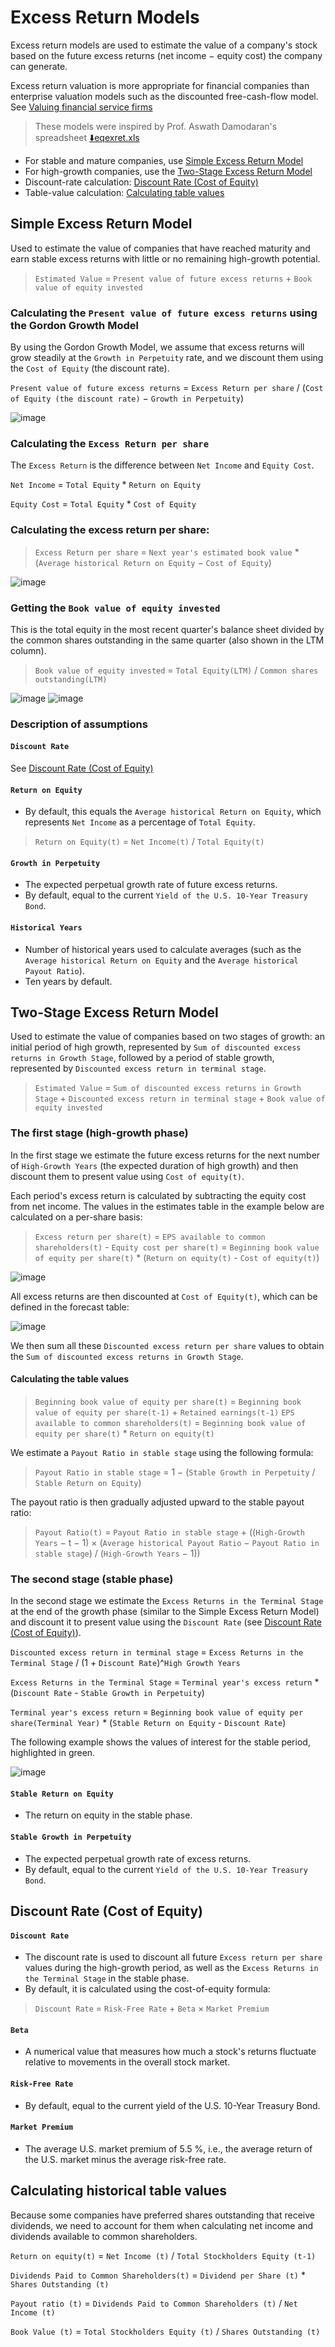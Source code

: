 # Excess Return Models
Excess return models are used to estimate the value of a company's stock based on the future excess returns (net income − equity cost) the company can generate.

Excess return valuation is more appropriate for financial companies than enterprise valuation models such as the discounted free-cash-flow model.  
See [Valuing financial service firms](https://github.com/DiscountingCashFlows/Documentation/blob/main/models-documentation/valuing-financial-firms.md#valuing-financial-service-firms-banks-insurance-companies-and-investment-banks)

> These models were inspired by Prof. Aswath Damodaran's spreadsheet [⬇️eqexret.xls](https://pages.stern.nyu.edu/~adamodar/pc/eqexret.xls)

* For stable and mature companies, use [Simple Excess Return Model](#simple-excess-return-model)
* For high-growth companies, use the [Two-Stage Excess Return Model](#two-stage-excess-return-model)
* Discount-rate calculation: [Discount Rate (Cost of Equity)](#discount-rate-cost-of-equity)
* Table-value calculation: [Calculating table values](#calculating-historical-table-values)

## Simple Excess Return Model

Used to estimate the value of companies that have reached maturity and earn stable excess returns with little or no remaining high-growth potential.

> `Estimated Value` = `Present value of future excess returns` + `Book value of equity invested`

### Calculating the `Present value of future excess returns` using the Gordon Growth Model

By using the Gordon Growth Model, we assume that excess returns will grow steadily at the `Growth in Perpetuity` rate, and we discount them using the `Cost of Equity` (the discount rate).

`Present value of future excess returns` = `Excess Return per share` / (`Cost of Equity (the discount rate)` − `Growth in Perpetuity`)

![image](https://github.com/user-attachments/assets/85662c23-8b8b-4bef-ae00-a693954ae947)

### Calculating the `Excess Return per share`

The `Excess Return` is the difference between `Net Income` and `Equity Cost`.

`Net Income` = `Total Equity` * `Return on Equity`

`Equity Cost` = `Total Equity` * `Cost of Equity`

### Calculating the excess return per share:  

> `Excess Return per share` = `Next year's estimated book value` * (`Average historical Return on Equity` − `Cost of Equity`)

![image](https://github.com/user-attachments/assets/9035444e-2a22-4cc7-a4bc-fe2a89279f0e)

### Getting the `Book value of equity invested`

This is the total equity in the most recent quarter's balance sheet divided by the common shares outstanding in the same quarter (also shown in the LTM column).

> `Book value of equity invested` = `Total Equity(LTM)` / `Common shares outstanding(LTM)`

![image](https://github.com/user-attachments/assets/393420a5-2fb4-4f63-8396-702ad04641e8)
![image](https://github.com/user-attachments/assets/a9518342-5fe8-4b09-a583-98789d45dfa9)

### Description of assumptions

#### `Discount Rate`

See [Discount Rate (Cost of Equity)](#discount-rate-cost-of-equity)

#### `Return on Equity`

- By default, this equals the `Average historical Return on Equity`, which represents `Net Income` as a percentage of `Total Equity`.

> `Return on Equity(t)` = `Net Income(t)` / `Total Equity(t)`

#### `Growth in Perpetuity`  
- The expected perpetual growth rate of future excess returns.  
- By default, equal to the current `Yield of the U.S. 10-Year Treasury Bond`.

#### `Historical Years`  
- Number of historical years used to calculate averages (such as the `Average historical Return on Equity` and the `Average historical Payout Ratio`).  
- Ten years by default.

## Two-Stage Excess Return Model

Used to estimate the value of companies based on two stages of growth: an initial period of high growth, represented by `Sum of discounted excess returns in Growth Stage`, followed by a period of stable growth, represented by `Discounted excess return in terminal stage`.

> `Estimated Value` = `Sum of discounted excess returns in Growth Stage` + `Discounted excess return in terminal stage` + `Book value of equity invested`
    
### The first stage (high-growth phase)

In the first stage we estimate the future excess returns for the next number of `High-Growth Years` (the expected duration of high growth) and then discount them to present value using `Cost of equity(t)`.

Each period's excess return is calculated by subtracting the equity cost from net income. The values in the estimates table in the example below are calculated on a per-share basis:

> `Excess return per share(t)` = `EPS available to common shareholders(t)` - `Equity cost per share(t)` = `Beginning book value of equity per share(t)` * (`Return on equity(t)` - `Cost of equity(t)`)

![image](https://github.com/user-attachments/assets/98dac7f2-065d-446e-9b88-ec2a07fa6b7d)

All excess returns are then discounted at `Cost of Equity(t)`, which can be defined in the forecast table:

![image](https://github.com/user-attachments/assets/1b0ecf1b-ef75-4be3-bf5f-374e664f256d)

We then sum all these `Discounted excess return per share` values to obtain the `Sum of discounted excess returns in Growth Stage`.

#### Calculating the table values

> `Beginning book value of equity per share(t)` = `Beginning book value of equity per share(t-1)` + `Retained earnings(t-1)` `EPS available to common shareholders(t)` = `Beginning book value of equity per share(t)` * `Return on equity(t)`

We estimate a `Payout Ratio in stable stage` using the following formula:

> `Payout Ratio in stable stage` = 1 − (`Stable Growth in Perpetuity` / `Stable Return on Equity`)

The payout ratio is then gradually adjusted upward to the stable payout ratio:

> `Payout Ratio(t)` = `Payout Ratio in stable stage` + ((`High-Growth Years` − t − 1) × (`Average historical Payout Ratio` − `Payout Ratio in stable stage`) / (`High-Growth Years` − 1))

### The second stage (stable phase)

In the second stage we estimate the `Excess Returns in the Terminal Stage` at the end of the growth phase (similar to the Simple Excess Return Model) and discount it to present value using the `Discount Rate` (see [Discount Rate (Cost of Equity)](#discount-rate-cost-of-equity)).

`Discounted excess return in terminal stage` = `Excess Returns in the Terminal Stage` / (1 + `Discount Rate`)^`High Growth Years` 

`Excess Returns in the Terminal Stage` = `Terminal year's excess return` * (`Discount Rate` - `Stable Growth in Perpetuity`) 

`Terminal year's excess return` = `Beginning book value of equity per share(Terminal Year)` * (`Stable Return on Equity` - `Discount Rate`)

The following example shows the values of interest for the stable period, highlighted in green.

![image](https://github.com/user-attachments/assets/0be5e6f3-3844-45ef-8ff8-6502492d93c1)

#### `Stable Return on Equity`  
- The return on equity in the stable phase.

#### `Stable Growth in Perpetuity`  
- The expected perpetual growth rate of excess returns.  
- By default, equal to the current `Yield of the U.S. 10-Year Treasury Bond`.

## Discount Rate (Cost of Equity)

#### `Discount Rate`

- The discount rate is used to discount all future `Excess return per share` values during the high-growth period, as well as the `Excess Returns in the Terminal Stage` in the stable phase.  
- By default, it is calculated using the cost-of-equity formula:

> `Discount Rate` = `Risk-Free Rate` + `Beta` × `Market Premium`

#### `Beta`  
- A numerical value that measures how much a stock's returns fluctuate relative to movements in the overall stock market.

#### `Risk-Free Rate`  
- By default, equal to the current yield of the U.S. 10-Year Treasury Bond.

#### `Market Premium`  
- The average U.S. market premium of 5.5 %, i.e., the average return of the U.S. market minus the average risk-free rate.

## Calculating historical table values

Because some companies have preferred shares outstanding that receive dividends, we need to account for them when calculating net income and dividends available to common shareholders.

`Return on equity(t)` = `Net Income (t)` / `Total Stockholders Equity (t-1)` 

`Dividends Paid to Common Shareholders(t)` = `Dividend per Share (t)` * `Shares Outstanding (t)` 

`Payout ratio (t)` = `Dividends Paid to Common Shareholders (t)` / `Net Income (t)` 

`Book Value (t)` = `Total Stockholders Equity (t)` / `Shares Outstanding (t)`

